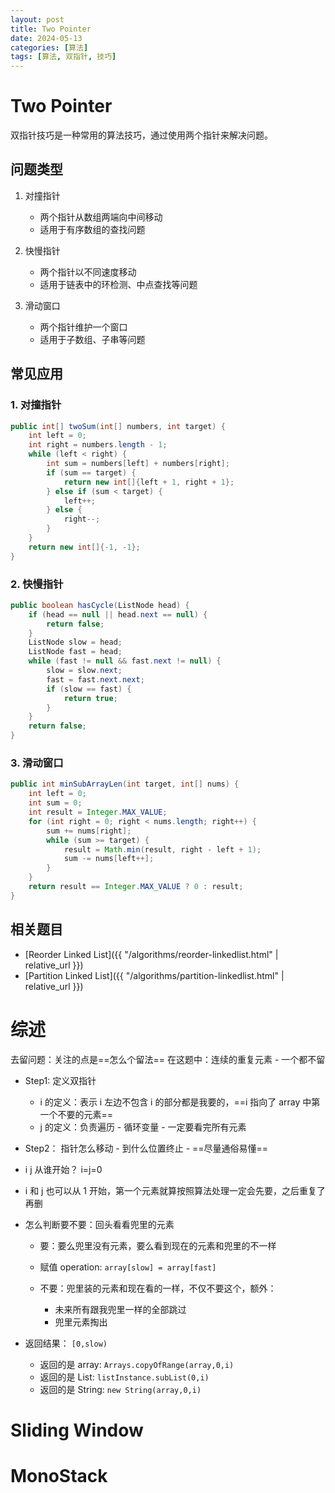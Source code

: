 ```yaml
---
layout: post
title: Two Pointer
date: 2024-05-13
categories: [算法]
tags: [算法, 双指针, 技巧]
---
```


# Two Pointer

双指针技巧是一种常用的算法技巧，通过使用两个指针来解决问题。

## 问题类型

1. 对撞指针

   - 两个指针从数组两端向中间移动
   - 适用于有序数组的查找问题

2. 快慢指针

   - 两个指针以不同速度移动
   - 适用于链表中的环检测、中点查找等问题

3. 滑动窗口
   - 两个指针维护一个窗口
   - 适用于子数组、子串等问题

## 常见应用

### 1. 对撞指针

```java
public int[] twoSum(int[] numbers, int target) {
    int left = 0;
    int right = numbers.length - 1;
    while (left < right) {
        int sum = numbers[left] + numbers[right];
        if (sum == target) {
            return new int[]{left + 1, right + 1};
        } else if (sum < target) {
            left++;
        } else {
            right--;
        }
    }
    return new int[]{-1, -1};
}
```

### 2. 快慢指针

```java
public boolean hasCycle(ListNode head) {
    if (head == null || head.next == null) {
        return false;
    }
    ListNode slow = head;
    ListNode fast = head;
    while (fast != null && fast.next != null) {
        slow = slow.next;
        fast = fast.next.next;
        if (slow == fast) {
            return true;
        }
    }
    return false;
}
```

### 3. 滑动窗口

```java
public int minSubArrayLen(int target, int[] nums) {
    int left = 0;
    int sum = 0;
    int result = Integer.MAX_VALUE;
    for (int right = 0; right < nums.length; right++) {
        sum += nums[right];
        while (sum >= target) {
            result = Math.min(result, right - left + 1);
            sum -= nums[left++];
        }
    }
    return result == Integer.MAX_VALUE ? 0 : result;
}
```

## 相关题目

- [Reorder Linked List]({{ "/algorithms/reorder-linkedlist.html" | relative_url }})
- [Partition Linked List]({{ "/algorithms/partition-linkedlist.html" | relative_url }})

# 综述

去留问题：关注的点是==怎么个留法==
在这题中：连续的重复元素 - 一个都不留

- Step1: 定义双指针

  - i 的定义：表示 i 左边不包含 i 的部分都是我要的，==i 指向了 array 中第一个不要的元素==
  - j 的定义：负责遍历 - 循环变量 - 一定要看完所有元素

- Step2： 指针怎么移动 - 到什么位置终止 - ==尽量通俗易懂==
- i j 从谁开始？ i=j=0
- i 和 j 也可以从 1 开始，第一个元素就算按照算法处理一定会先要，之后重复了再删

- 怎么判断要不要：回头看看兜里的元素

  - 要：要么兜里没有元素，要么看到现在的元素和兜里的不一样
  - 赋值 operation: `array[slow] = array[fast]`

  - 不要：兜里装的元素和现在看的一样，不仅不要这个，额外：
    - 未来所有跟我兜里一样的全部跳过
    - 兜里元素掏出

- 返回结果： `[0,slow)`
  - 返回的是 array: `Arrays.copyOfRange(array,0,i)`
  - 返回的是 List: `listInstance.subList(0,i)`
  - 返回的是 String: `new String(array,0,i)`

# Sliding Window

# MonoStack
